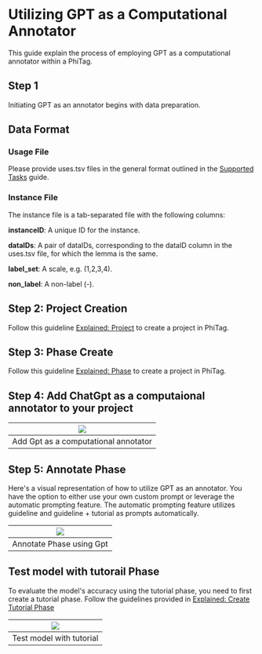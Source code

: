 

# Utilizing GPT as a Computational Annotator

This guide explain the process of employing GPT as a computational annotator within a PhiTag.
 

## Step 1
Initiating GPT as an annotator begins with data preparation.

## Data Format

### Usage File

Please provide uses.tsv files in the general format outlined in the [Supported Tasks](/guide/guideline/supported-tasks.md) guide.

### Instance File
The instance file is a tab-separated file with the following columns:

**instanceID**: A unique ID for the instance.

**dataIDs**: A pair of dataIDs, corresponding to the dataID column in the uses.tsv file, for which the lemma is the same.

**label_set**: A scale, e.g. (1,2,3,4).

**non_label**: A non-label (-).

## Step 2: Project Creation
Follow this guideline [Explained: Project](/guide/guideline/explained-project.md) to create a project in PhiTag.


## Step 3: Phase Create
Follow this guideline [Explained: Phase](/guide/guideline/explained-phase.md) to create a project in PhiTag.

## Step 4: Add ChatGpt as a computaional annotator to your project

| ![](datasets/guide/add-comp-annotator.gif) |
| :---------------------------------: |
|           Add Gpt as a computational annotator          |


## Step 5: Annotate Phase
Here's a visual representation of how to utilize GPT as an annotator. You have the option to either use your own custom prompt or leverage the automatic prompting feature. The automatic prompting feature utilizes guideline and guideline + tutorial as prompts automatically.

| ![](datasets/guide/annotate-phase-using-gpt.gif) |
| :---------------------------------:    |
|    Annotate Phase using Gpt      |


## Test model with tutorail Phase
To evaluate the model's accuracy using the tutorial phase, you need to first create a tutorial phase. Follow the guidelines provided in
    [Explained: Create Tutorial Phase](/datasets/guide/explained-how-to-create-tutorial)


| ![](datasets/guide/test-with-tutorial.gif)  |
| :-------------------------------------------: |
|    Test model with tutorial               |






